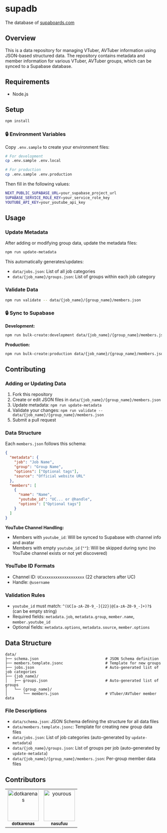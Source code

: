 # supadb

The database of [supaboards.com](https://supaboards.com)

## Overview

This is a data repository for managing VTuber, AVTuber information using JSON-based structured data. The repository contains metadata and member information for various VTuber, AVTuber groups, which can be synced to a Supabase database.

## Requirements

- Node.js

## Setup

```bash
npm install
```

### 🔒 Environment Variables

Copy `.env.sample` to create your environment files:

```bash
# For development
cp .env.sample .env.local

# For production
cp .env.sample .env.production
```

Then fill in the following values:

```bash
NEXT_PUBLIC_SUPABASE_URL=your_supabase_project_url
SUPABASE_SERVICE_ROLE_KEY=your_service_role_key
YOUTUBE_API_KEY=your_youtube_api_key
```

## Usage

### Update Metadata

After adding or modifying group data, update the metadata files:

```bash
npm run update-metadata
```

This automatically generates/updates:
- `data/jobs.json`: List of all job categories
- `data/{job_name}/groups.json`: List of groups within each job category

### Validate Data

```bash
npm run validate -- data/{job_name}/{group_name}/members.json
```

### 🔒 Sync to Supabase

**Development:**
```bash
npm run bulk-create:development data/{job_name}/{group_name}/members.json
```

**Production:**
```bash
npm run bulk-create:production data/{job_name}/{group_name}/members.json
```

## Contributing

### Adding or Updating Data

1. Fork this repository
2. Create or edit JSON files in `data/{job_name}/{group_name}/members.json`
3. Update metadata: `npm run update-metadata`
4. Validate your changes: `npm run validate -- data/{job_name}/{group_name}/members.json`
5. Submit a pull request

### Data Structure

Each `members.json` follows this schema:

```json
{
  "metadata": {
    "job": "Job Name",
    "group": "Group Name",
    "options": ["Optional tags"],
    "source": "Official website URL"
  },
  "members": [
    {
      "name": "Name",
      "youtube_id": "UC... or @handle",
      "options": ["Optional tags"]
    }
  ]
}
```

**YouTube Channel Handling:**
- Members with `youtube_id`: Will be synced to Supabase with channel info and avatar
- Members with empty `youtube_id` (`""`): Will be skipped during sync (no YouTube channel exists or not yet discovered)

### YouTube ID Formats

- Channel ID: `UCxxxxxxxxxxxxxxxxxxx` (22 characters after UC)
- Handle: `@username`

### Validation Rules

- `youtube_id` must match: `^(UC[a-zA-Z0-9_-]{22}|@[a-zA-Z0-9_-]+)?$` (can be empty string)
- Required fields: `metadata.job`, `metadata.group`, `member.name`, `member.youtube_id`
- Optional fields: `metadata.options`, `metadata.source`, `member.options`

## Data Structure

```
data/
├── schema.json                              # JSON Schema definition
├── members.template.jsonc                   # Template for new groups
├── jobs.json                                # Auto-generated list of job categories
├── {job_name}/
│   ├── groups.json                          # Auto-generated list of groups
│   └── {group_name}/
│       └── members.json                     # VTuber/AVTuber member data
```

### File Descriptions

- `data/schema.json`: JSON Schema defining the structure for all data files
- `data/members.template.jsonc`: Template for creating new group data files
- `data/jobs.json`: List of job categories (auto-generated by `update-metadata`)
- `data/{job_name}/groups.json`: List of groups per job (auto-generated by `update-metadata`)
- `data/{job_name}/{group_name}/members.json`: Per-group member data files

## Contributors

<!-- readme: contributors -start -->
<table>
	<tbody>
		<tr>
            <td align="center">
                <a href="https://github.com/dotkarenas">
                    <img src="https://avatars.githubusercontent.com/u/236640342?v=4" width="100;" alt="dotkarenas"/>
                    <br />
                    <sub><b>dotkarenas</b></sub>
                </a>
            </td>
            <td align="center">
                <a href="https://github.com/yourous">
                    <img src="https://avatars.githubusercontent.com/u/92163468?v=4" width="100;" alt="yourous"/>
                    <br />
                    <sub><b>nasufuu</b></sub>
                </a>
            </td>
		</tr>
	<tbody>
</table>
<!-- readme: contributors -end -->
